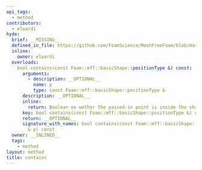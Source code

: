 ```yaml
---
api_tags:
  - method
contributors:
  - elwardi
hyde:
  brief: __MISSING__
  defined_in_file: https://github.com/FoamScience/MeshFreeFoam/blob/master/src/meshfree/shapes/basicShape/basicShape.H
  inline:
    owner: elwardi
  overloads:
    bool contains(const Foam::mff::basicShape::positionType &) const:
      arguments:
        - description: __OPTIONAL__
          name: p
          type: const Foam::mff::basicShape::positionType &
      description: __OPTIONAL__
      inline:
        return: Boolean on wether the passed-in point is inside the shape
      key: bool contains(const Foam::mff::basicShape::positionType &) const
      return: __OPTIONAL__
      signature_with_names: bool contains(const Foam::mff::basicShape::positionType
        & p) const
  owner: __INLINED__
  tags:
    - method
layout: method
title: contains
---
```

